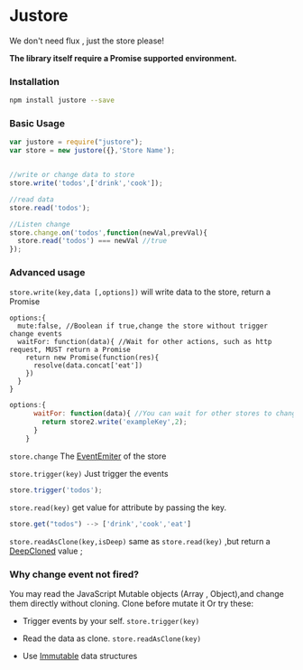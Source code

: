 # Justore


We don't need flux , just the store please!



**The library itself require a Promise supported environment.**


### Installation


```sh
npm install justore --save
```

### Basic Usage

```js
var justore = require("justore");
var store = new justore({},'Store Name');


//write or change data to store
store.write('todos',['drink','cook']);

//read data
store.read('todos');

//Listen change
store.change.on('todos',function(newVal,prevVal){
  store.read('todos') === newVal //true
});

```

### Advanced usage

`store.write(key,data [,options])`
will write data to the store, return a Promise

    options:{
      mute:false, //Boolean if true,change the store without trigger change events 
      waitFor: function(data){ //Wait for other actions, such as http request, MUST return a Promise 
        return new Promise(function(res){
          resolve(data.concat['eat'])
        }) 
      }
    }
    
```js
options:{
      waitFor: function(data){ //You can wait for other stores to change, remember store.write is a Promise too! 
        return store2.write('exampleKey',2);
      }
    }
```
    
    
`store.change`
The [EventEmiter](https://nodejs.org/api/events.html#events_class_events_eventemitter) of the store

`store.trigger(key)`
Just trigger the events

```js
store.trigger('todos');
```

`store.read(key)`
get value for attribute by passing the key.
```js
store.get("todos") --> ['drink','cook','eat']
```

`store.readAsClone(key,isDeep)`
same as `store.read(key)` ,but return a [DeepCloned](https://lodash.com/docs#clone) value ;


### Why change event not fired?
You may read the JavaScript Mutable objects (Array , Object),and change them directly without cloning.
Clone before mutate it Or try these:

- Trigger events by your self.  `store.trigger(key)`

- Read the data as clone.  `store.readAsClone(key)`

- Use [Immutable](https://facebook.github.io/immutable-js/) data structures

